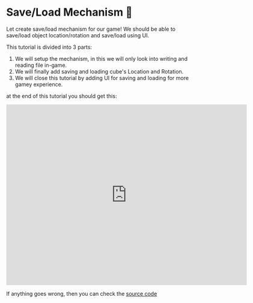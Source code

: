 # Save/Load Mechanism :floppy_disk:

Let create save/load mechanism for our game! We should be able to save/load object location/rotation and save/load using UI.

This tutorial is divided into 3 parts:
1. We will setup the mechanism, in this we will only look into writing and reading file in-game.
2. We will finally add saving and loading cube's Location and Rotation.
3. We will close this tutorial by adding UI for saving and loading for more gamey experience.

at the end of this tutorial you should get this:
<iframe width="640" height="480" src="https://blackgoku36.github.io/armory-tutorials/docassets/save_load_final.mp4" frameborder="0" allowfullscreen> </iframe>

If anything goes wrong, then you can check the [source code](https://github.com/BlackGoku36/armory-tutorial-download/tree/master/SaveLoadMechanism)